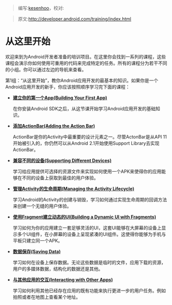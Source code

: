 > 编写:[kesenhoo](https://github.com/kesenhoo)，校对:

> 原文:<http://developer.android.com/training/index.html>

# 从这里开始

欢迎来到为Android开发者准备的培训项目。在这里你会找到一系列的课程，这些课程会演示你如何使用可重用的代码来完成特定的任务。所有的课程分为若干不同的小组。你可以通过左边的导航来查看。

第1组：“从这里开始”，教你Android应用开发的最基本的知识。如果你是一个Android应用开发的新手，你应该按照顺序学习完下面的课程：

* [**建立你的第一个App(Building Your First App)**](firstapp/index.html)

  在你安装Android SDK之后，从这节课开始学习Android应用开发的基础知识。


* [**添加ActionBar(Adding the Action Bar)**](actionbar/index.html)

  ActionBar是你的Activity中最重要的设计元素之一。尽管ActonBar是从API 11开始被引入的，你仍然可以从Android 2.1开始使用Support Library去实现ActionBar。


* [**兼容不同的设备(Supporting Different Devices)**](supporting-devices/index.html)

  学习给应用提供可选择的资源文件来实现如何使用一个APK来使得你的应用能够在不同的设备上获取到最佳的用户体验。


* [**管理Activity的生命周期(Managing the Activity Lifecycle)**](activity-lifecycle/index.html)

  学习Android的Activity的创建与销毁，学习如何通过实现生命周期的回调方法来创建一个无缝的用户体验。


* [**使用Fragment建立动态的UI(Building a Dynamic UI with Fragments)**](fragments/index.html)

  学习如何为你的应用建立一套足够灵活的UI，这套UI能够在大屏幕的设备上显示多个UI组件，在小屏幕的设备上呈现紧凑的UI组件。这使得你能够为手机与平板只建立同一个APK。


* [**数据保存(Saving Data)**](data-storage/index.html)

  学习如何在设备上保存数据。无论这些数据是临时的文件，应用下载的资源，用户的多媒体数据，结构化的数据还是其他。


* [**与其他应用的交互(Interacting with Other Apps)**](intents/index.html)

  学习如何利用其他已经存在应用的既有功能来执行更进一步的用户任务。例如拍照或者在地图上查看某个地址。
